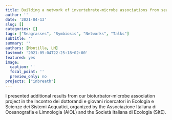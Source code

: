 ```yaml
---
title: Building a network of invertebrate-microbe associations from seagrass beds. Part II
author: ''
date: '2021-04-13'
slug: []
categories: []
tags: ["Seagrasses", "Symbiosis", "Networks", "Talks"]
subtitle: ''
summary: ''
authors: [Montilla, LM]
lastmod: '2021-05-04T22:25:18+02:00'
featured: yes
image:
  caption: ''
  focal_point: ''
  preview_only: no
projects: ["inbreath"]
---
```

I presented additional results from our bioturbator-microbe association project in the Incontro dei dottorandi e giovani ricercatori in Ecologia e Scienze dei Sistemi Acquatici, organized by the Associazione Italiana di Oceanografia e Limnologia (AIOL) and the Società Italiana di Ecologia (SItE).

